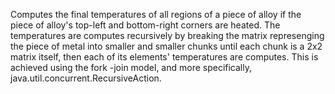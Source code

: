 Computes the final temperatures of all regions of a piece of alloy if the piece of alloy's top-left and bottom-right corners are heated. The temperatures are computes recursively by breaking the matrix represenging the piece of metal into smaller and smaller chunks until each chunk is a 2x2 matrix itself, then each of its elements' temperatures are computes. This is achieved using the fork -join  model, and more specifically, java.util.concurrent.RecursiveAction.